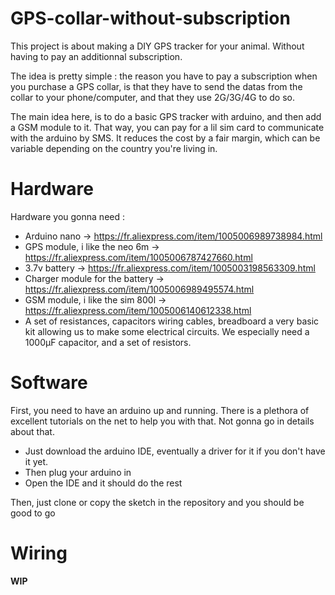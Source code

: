 # GPS-collar-without-subscription
This project is about making a DIY GPS tracker for your animal. Without having to pay an additionnal subscription.


The idea is pretty simple : the reason you have to pay a subscription when you purchase a GPS collar, is that they have to send the datas from the collar to your phone/computer, and that they use 2G/3G/4G to do so.

The main idea here, is to do a basic GPS tracker with arduino, and then add a GSM module to it. That way, you can pay for a lil sim card to communicate with the arduino by SMS. It reduces the cost by a fair margin, which can be variable depending on the country you're living in.

# Hardware
Hardware you gonna need :
  - Arduino nano                           ->  https://fr.aliexpress.com/item/1005006989738984.html
  - GPS module, i like the neo 6m          ->  https://fr.aliexpress.com/item/1005006787427660.html
  - 3.7v battery                           ->  https://fr.aliexpress.com/item/1005003198563309.html
  - Charger module for the battery         ->  https://fr.aliexpress.com/item/1005006989495574.html
  - GSM module, i like the sim 800l        ->  https://fr.aliexpress.com/item/1005006140612338.html
  - A set of resistances, capacitors wiring cables, breadboard a very basic kit allowing us to make some electrical circuits. We especially need a 1000µF capacitor, and a set of resistors.

# Software
First, you need to have an arduino up and running. There is a plethora of excellent tutorials on the net to help you with that. Not gonna go in details about that. 
  - Just download the arduino IDE, eventually a driver for it if you don't have it yet.
  - Then plug your arduino in
  - Open the IDE and it should do the rest

Then, just clone or copy the sketch in the repository and you should be good to go

# Wiring
**WIP**

